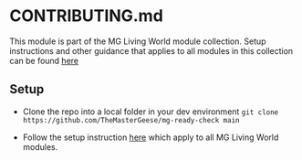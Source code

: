 # CONTRIBUTING.md

This module is part of the MG Living World module collection. Setup instructions and other guidance that applies to all modules in this collection can be found [here](https://github.com/TheMasterGeese/MasterGeeseLivingWorldTools/blob/%236-github_workflows/CONTRIBUTING.md)

## Setup

* Clone the repo into a local folder in your dev environment ```git clone https://github.com/TheMasterGeese/mg-ready-check main```

* Follow the setup instruction [here](https://github.com/TheMasterGeese/MasterGeeseLivingWorldTools/blob/%236-github_workflows/CONTRIBUTING.md) which apply to all MG Living World modules.


